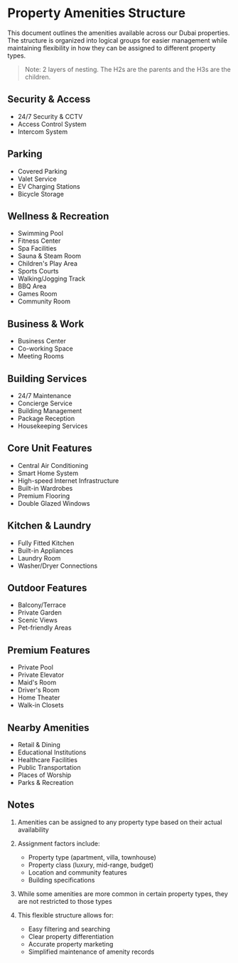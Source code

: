 # Property Amenities Structure

This document outlines the amenities available across our Dubai properties. The structure is organized into logical groups for easier management while maintaining flexibility in how they can be assigned to different property types.

> Note: 2 layers of nesting.
> The H2s are the parents and the H3s are the children.

## Security & Access
- 24/7 Security & CCTV
- Access Control System
- Intercom System

## Parking
- Covered Parking
- Valet Service
- EV Charging Stations
- Bicycle Storage

## Wellness & Recreation
- Swimming Pool
- Fitness Center
- Spa Facilities
- Sauna & Steam Room
- Children's Play Area
- Sports Courts
- Walking/Jogging Track
- BBQ Area
- Games Room
- Community Room

## Business & Work
- Business Center
- Co-working Space
- Meeting Rooms

## Building Services
- 24/7 Maintenance
- Concierge Service
- Building Management
- Package Reception
- Housekeeping Services

## Core Unit Features
- Central Air Conditioning
- Smart Home System
- High-speed Internet Infrastructure
- Built-in Wardrobes
- Premium Flooring
- Double Glazed Windows

## Kitchen & Laundry
- Fully Fitted Kitchen
- Built-in Appliances
- Laundry Room
- Washer/Dryer Connections

## Outdoor Features
- Balcony/Terrace
- Private Garden
- Scenic Views
- Pet-friendly Areas

## Premium Features
- Private Pool
- Private Elevator
- Maid's Room
- Driver's Room
- Home Theater
- Walk-in Closets

## Nearby Amenities
- Retail & Dining
- Educational Institutions
- Healthcare Facilities
- Public Transportation
- Places of Worship
- Parks & Recreation

## Notes

1. Amenities can be assigned to any property type based on their actual availability
2. Assignment factors include:
   - Property type (apartment, villa, townhouse)
   - Property class (luxury, mid-range, budget)
   - Location and community features
   - Building specifications

3. While some amenities are more common in certain property types, they are not restricted to those types
4. This flexible structure allows for:
   - Easy filtering and searching
   - Clear property differentiation
   - Accurate property marketing
   - Simplified maintenance of amenity records
